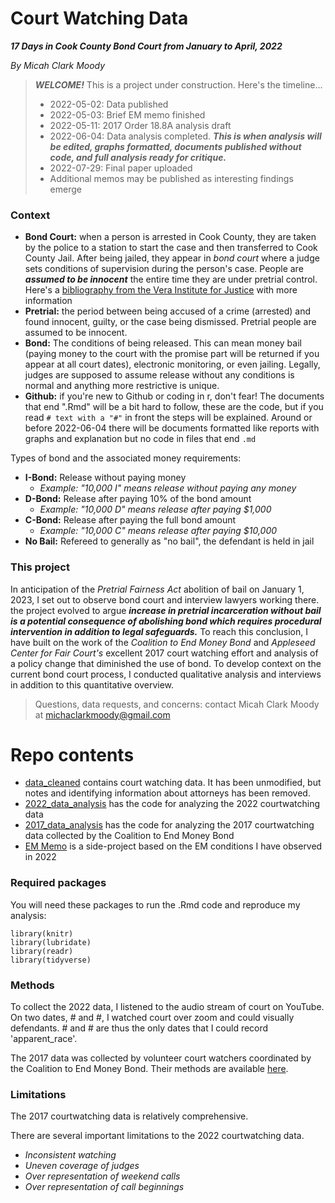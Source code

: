 # Court Watching Data
***17 Days in Cook County Bond Court from January to April, 2022***    

*By Micah Clark Moody*    

> ***WELCOME!*** This is a project under construction. Here's the timeline...
>
> - 2022-05-02: Data published
> - 2022-05-03: Brief EM memo finished
> - 2022-05-11: 2017 Order 18.8A analysis draft
> - 2022-06-04: Data analysis completed. ***This is when analysis will be edited, graphs formatted, documents published without code, and full analysis ready for critique.***
> - 2022-07-29: Final paper uploaded
> - Additional memos may be published as interesting findings emerge

### Context

- **Bond Court:** when a person is arrested in Cook County, they are taken by the police to a station to start the case and then transferred to Cook County Jail. After being jailed, they appear in *bond court* where a judge sets conditions of supervision during the person's case. People are ***assumed to be innocent*** the entire time they are under pretrial control. Here's a [bibliography from the Vera Institute for Justice](https://www.vera.org/downloads/publications/Justice-Denied-Evidence-Brief.pdf) with more information
- **Pretrial:** the period between being accused of a crime (arrested) and found innocent, guilty, or the case being dismissed. Pretrial people are assumed to be innocent.
- **Bond:** The conditions of being released. This can mean money bail (paying money to the court with the promise part will be returned if you appear at all court dates), electronic monitoring, or even jailing. Legally, judges are supposed to assume release without any conditions is normal and anything more restrictive is unique.
- **Github:** if you're new to Github or coding in r, don't fear! The documents that end ".Rmd" will be a bit hard to follow, these are the code, but if you read `# text with a "#"` in front the steps will be explained. Around or before 2022-06-04 there will be documents formatted like reports with graphs and explanation but no code in files that end `.md` 

Types of bond and the associated money requirements:

- __I-Bond:__ Release without paying money     
  - _Example: "10,000 I" means release without paying any money_     
- __D-Bond:__ Release after paying 10% of the bond amount     
  - _Example: "10,000 D" means release after paying $1,000_      
- __C-Bond:__ Release after paying the full bond amount     
  - _Example: "10,000 C" means release after paying $10,000_     
- __No Bail:__ Refereed to generally as "no bail", the defendant is held in jail 

### This project

In anticipation of the _Pretrial Fairness Act_ abolition of bail on January 1, 2023, I set out to observe bond court and interview lawyers working there. the project evolved to argue ***increase in pretrial incarceration without bail is a potential consequence of abolishing bond which requires procedural intervention in addition to legal safeguards.*** To reach this conclusion, I have built on the work of the _Coalition to End Money Bond_ and _Appleseed Center for Fair Court's_ excellent 2017 court watching effort and analysis of a policy change that diminished the use of bond. To develop context on the current bond court process, I conducted qualitative analysis and interviews in addition to this quantitative overview.

> Questions, data requests, and concerns: contact Micah Clark Moody at michaclarkmoody@gmail.com

# Repo contents

- [data_cleaned](https://github.com/MicahCM/bond_court/blob/main/data_cleaned.csv) contains court watching data. It has been unmodified, but notes and identifying information about attorneys has been removed.
- [2022_data_analysis](https://github.com/MicahCM/bond_court/blob/main/2022_data_analysis.Rmd) has the code for analyzing the 2022 courtwatching data
- [2017_data_analysis](https://github.com/MicahCM/bond_court/blob/main/2017_data_analysis.Rmd) has the code for analyzing the 2017 courtwatching data collected by the Coalition to End Money Bond
- [EM Memo](https://github.com/MicahCM/bond_court/blob/main/memo_EM/memo_EM.md) is a side-project based on the EM conditions I have observed in 2022

### Required packages
You will need these packages to run the .Rmd code and reproduce my analysis:

```
library(knitr)
library(lubridate)
library(readr)
library(tidyverse)
```

### Methods
To collect the 2022 data, I listened to the audio stream of court on YouTube. On two dates, # and #, I watched court over zoom and could visually defendants. # and # are thus the only dates that I could record 'apparent_race'.

The 2017 data was collected by volunteer court watchers coordinated by the Coalition to End Money Bond. Their methods are available [here](https://gitlab.com/ChicagoDataCooperative/court-observation/-/blob/master/data_processing.Rmd).

### Limitations
The 2017 courtwatching data is relatively comprehensive. 

There are several important limitations to the 2022 courtwatching data.

- _Inconsistent watching_
- _Uneven coverage of judges_
- _Over representation of weekend calls_
- _Over representation of call beginnings_ 
